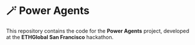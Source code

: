 # 🪄 Power Agents

This repository contains the code for the **Power Agents** project, developed at the **ETHGlobal San Francisco** hackathon.
